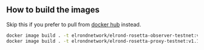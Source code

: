 ## How to build the images

Skip this if you prefer to pull from [docker hub](https://hub.docker.com/u/elrondnetwork) instead.

```bash
docker image build . -t elrondnetwork/elrond-rosetta-observer-testnet:v1.1.3 -f ./elrond-node-obs
docker image build . -t elrondnetwork/elrond-rosetta-proxy-testnet:v1.1.3 -f ./elrond-proxy
```